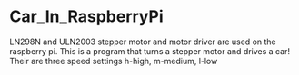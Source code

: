 # Car_In_RaspberryPi
LN298N and ULN2003 stepper motor and motor driver are used on the raspberry pi. This is a program that turns a stepper motor and drives a car!
Their are three speed settings h-high, m-medium, l-low
